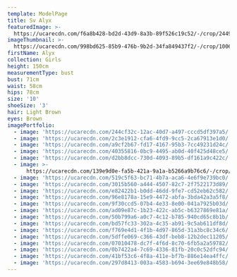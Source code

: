 ```yaml
---
template: ModelPage
title: Sv Alyx
featuredImage: >-
  https://ucarecdn.com/f6a8b428-bd2d-43d9-8a3b-89f526c19c52/-/crop/2449x1427/0,70/-/preview/
imageThumbnail: >-
  https://ucarecdn.com/998bd625-85b9-476b-9b2d-34fa849437f2/-/crop/1006x1370/19,0/-/preview/
firstName: Alyx
collection: Girls
height: 150cm
measurementType: bust
bust: 71cm
waist: 58cm
hips: 78cm
size: '10'
shoeSize: '3'
hair: Light Brown
eyes: Brown
imagePortfolio:
  - image: 'https://ucarecdn.com/244cf32c-12ac-40d7-a497-cccd5df397a5/'
  - image: 'https://ucarecdn.com/2c3e1912-cfa6-4fd9-9cc5-2ca67913e1d0/'
  - image: 'https://ucarecdn.com/a9cf2b67-fd17-4167-95b3-7cc49231d24c/'
  - image: 'https://ucarecdn.com/40355816-0bc9-4495-ab0d-40f425d48ce5/'
  - image: 'https://ucarecdn.com/d2bb8dcc-730d-4093-89b5-df161a9c422c/'
  - image: >-
      https://ucarecdn.com/139e9d0e-fa5b-421a-9a1a-b5266a9b76c6/-/crop/1170x1276/0,334/-/preview/
  - image: 'https://ucarecdn.com/519c5f63-bc71-4b7a-aca6-4e6f9e739bc0/'
  - image: 'https://ucarecdn.com/3015b560-a444-4507-82c7-2f7522173d89/'
  - image: 'https://ucarecdn.com/e82422b1-b0dd-46dd-9fe7-cd52eb62c582/'
  - image: 'https://ucarecdn.com/96e8178a-15e9-4472-abfa-3bda42a3a5f8/'
  - image: 'https://ucarecdn.com/9f30ccd5-07b4-4e33-8e00-041a7925b03d/'
  - image: 'https://ucarecdn.com/ad09e87c-1b23-422c-ab5c-b6327869e81a/'
  - image: 'https://ucarecdn.com/50b799a6-a0c7-4c12-b785-940cd65c8b1b/'
  - image: 'https://ucarecdn.com/bd57fc33-302a-4c35-ab91-9c5ab611df8d/'
  - image: 'https://ucarecdn.com/f769e4d1-4f1b-4d97-865d-31a3bc8c34c6/'
  - image: 'https://ucarecdn.com/5dffe069-c366-43df-beb8-12b2dec11205/'
  - image: 'https://ucarecdn.com/07010478-dc7f-4f6d-8c70-6fb5a2a59782/'
  - image: 'https://ucarecdn.com/0b7422a4-7c69-4336-81fb-20c0c52dfc94/'
  - image: 'https://ucarecdn.com/41bf53c6-4f8a-411e-bf7b-886e14ea4ffc/'
  - image: 'https://ucarecdn.com/297d8413-003a-4583-b694-3ee69e848b58/'
---
```


